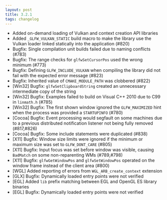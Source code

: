 ```yaml
---
layout: post
title: 3.2.1
tags: changelog
---
```


 - Added on-demand loading of Vulkan and context creation API libraries
 - Added `_GLFW_VULKAN_STATIC` build macro to make the library use the Vulkan
   loader linked statically into the application (#820)
 - Bugfix: Single compilation unit builds failed due to naming conflicts (#783)
 - Bugfix: The range checks for `glfwSetCursorPos` used the wrong minimum (#773)
 - Bugfix: Defining `GLFW_INCLUDE_VULKAN` when compiling the library did not
           fail with the expected error message (#823)
 - Bugfix: Inherited value of `CMAKE_MODULE_PATH` was clobbered (#822)
 - \[Win32\] Bugfix: `glfwSetClipboardString` created an unnecessary intermediate
                   copy of the string
 - \[Win32\] Bugfix: Examples failed to build on Visual C++ 2010 due to C99 in
                   `linmath.h` (#785)
 - \[Win32\] Bugfix: The first shown window ignored the `GLFW_MAXIMIZED` hint
                   when the process was provided a `STARTUPINFO` (#780)
 - \[Cocoa\] Bugfix: Event processing would segfault on some machines due to
                   a previous distributed notification listener not being fully
                   removed (#817,#826)
 - \[Cocoa\] Bugfix: Some include statements were duplicated (#838)
 - \[X11\] Bugfix: Window size limits were ignored if the minimum or maximum size
                 was set to `GLFW_DONT_CARE` (#805)
 - \[X11\] Bugfix: Input focus was set before window was visible, causing
                 `BadMatch` on some non-reparenting WMs (#789,#798)
 - \[X11\] Bugfix: `glfwGetWindowPos` and `glfwSetWindowPos` operated on the
                 window frame instead of the client area (#800)
 - \[WGL\] Added reporting of errors from `WGL_ARB_create_context` extension
 - \[GLX\] Bugfix: Dynamically loaded entry points were not verified
 - \[EGL\] Added `lib` prefix matching between EGL and OpenGL ES library binaries
 - \[EGL\] Bugfix: Dynamically loaded entry points were not verified


